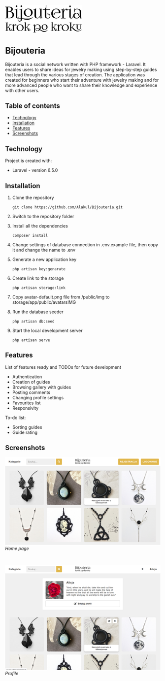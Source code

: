 <img src="./screenshots/logo.png" width="250" alt="Logo">

# Bijouteria
Bijouteria is a social network written with PHP framework - Laravel. It enables users to share ideas for jewelry making using step-by-step guides that lead through the various stages of creation. The application was created for beginners who start their adventure with jewelry making and for more advanced people who want to share their knowledge and experience with other users.


## Table of contents
* [Technology](#technology)
* [Installation](#installation)
* [Features](#features)
* [Screenshots](#screenshots)


## Technology
Project is created with:
* Laravel - version 6.5.0

## Installation

1. Clone the repository
	```
	git clone https://github.com/Alakul/Bijouteria.git
	```

2. Switch to the repository folder

3. Install all the dependencies
	```
	composer install
	```

4. Change settings of database connection in .env.example file, then copy it and change the name to .env

5. Generate a new application key
	```
	php artisan key:genarate
	```

6. Create link to the storage
	```
	php artisan storage:link
	```

7. Copy avatar-default.png file from /public/img to storage/app/public/avatarsIMG

8. Run the database seeder
	```
	php artisan db:seed
	```

9. Start the local development server
	```
	php artisan serve
	```


## Features
List of features ready and TODOs for future development
* Authentication
* Creation of guides
* Browsing gallery with guides
* Posting comments
* Changing profile settings
* Favourites list
* Responsivity

To-do list:
* Sorting guides
* Guide rating


## Screenshots
<p>
    <img src="./screenshots/home.png" alt="Home page">
    <em>Home page</em>
</p>
</br>
<p>
    <img src="./screenshots/profile.png" alt="Profile">
    <em>Profile</em>
</p>
